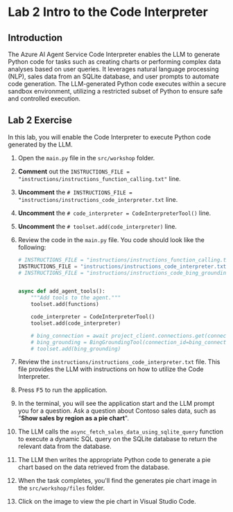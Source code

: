# Lab 2 Intro to the Code Interpreter

## Introduction

The Azure AI Agent Service Code Interpreter enables the LLM to generate Python code for tasks such as creating charts or performing complex data analyses based on user queries. It leverages natural language processing (NLP), sales data from an SQLite database, and user prompts to automate code generation. The LLM-generated Python code executes within a secure sandbox environment, utilizing a restricted subset of Python to ensure safe and controlled execution.

## Lab 2 Exercise

In this lab, you will enable the Code Interpreter to execute Python code generated by the LLM.

1. Open the `main.py` file in the `src/workshop` folder.
2. **Comment** out the `INSTRUCTIONS_FILE = "instructions/instructions_function_calling.txt"` line.
3. **Uncomment** the `# INSTRUCTIONS_FILE = "instructions/instructions_code_interpreter.txt` line.
4. **Uncomment** the `# code_interpreter = CodeInterpreterTool()` line.
5. **Uncomment** the `# toolset.add(code_interpreter)` line.
6. Review the code in the `main.py` file. You code should look like the following:

    ``` python
    # INSTRUCTIONS_FILE = "instructions/instructions_function_calling.txt"
    INSTRUCTIONS_FILE = "instructions/instructions_code_interpreter.txt"
    # INSTRUCTIONS_FILE = "instructions/instructions_code_bing_grounding.txt"


    async def add_agent_tools():
        """Add tools to the agent."""
        toolset.add(functions)

        code_interpreter = CodeInterpreterTool()
        toolset.add(code_interpreter)

        # bing_connection = await project_client.connections.get(connection_name=BING_CONNECTION_NAME)
        # bing_grounding = BingGroundingTool(connection_id=bing_connection.id)
        # toolset.add(bing_grounding)
    ```

6. Review the `instructions/instructions_code_interpreter.txt` file. This file provides the LLM with instructions on how to utilize the Code Interpreter.
7. Press <kbd>F5</kbd> to run the application.
8. In the terminal, you will see the application start and the LLM prompt you for a question. Ask a question about Contoso sales data, such as "**Show sales by region as a pie chart**".
9. The LLM calls the `async_fetch_sales_data_using_sqlite_query` function to execute a dynamic SQL query on the SQLite database to return the relevant data from the database.
10. The LLM then writes the appropriate Python code to generate a pie chart based on the data retrieved from the database.
11. When the task completes, you'll find the generates pie chart image in the `src/workshop/files` folder.
12. Click on the image to view the pie chart in Visual Studio Code.
